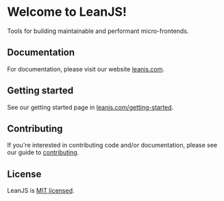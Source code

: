 # Welcome to LeanJS!

Tools for building maintainable and performant micro-frontends.

## Documentation

For documentation, please visit our website [leanjs.com](https://leanjs.com).

## Getting started

See our getting started page in [leanjs.com/getting-started](https://leanjs.com/getting-started).

## Contributing

If you're interested in contributing code and/or documentation, please see our guide to [contributing](docs/contributing.md).

## License

LeanJS is [MIT licensed](LICENSE.md).
